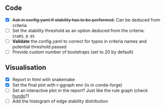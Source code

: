 ## Code

- [x] ~~Ask in config.yaml if stability has to be performed.~~ Can be deduced from criteria
- [ ] Set the stability threshold as an option deduced from the criteria: `StARS_0.95`
- [ ] **Validate** the config.yaml to correct for typos in criteria names and potential threshold passed
- [ ] Provide custom number of bootstraps (set to 20 by default)

## Visualisation

- [x] Report in html with snakemake
- [x] Set the final plot with r-ggraph env (is in conda-forge)
- [ ] Set an interactive plot in the report? Just like the rule graph (check [hundo](https://github.com/pnnl/hundo)?)
- [ ] Add the histogram of edge stability distribution
